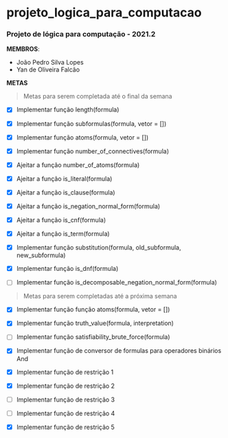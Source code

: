 # projeto_logica_para_computacao

### __Projeto de lógica para computação - 2021.2__

__MEMBROS__:
- João Pedro Silva Lopes
- Yan de Oliveira Falcão

__METAS__
> Metas para serem completada até o final da semana
- [x] Implementar função length(formula)
- [x] Implementar função subformulas(formula, vetor = [])
- [x] Implementar função atoms(formula, vetor = [])
- [x] Implementar função number_of_connectives(formula)
- [x] Ajeitar a função number_of_atoms(formula)
- [x] Ajeitar a função is_literal(formula)
- [x] Ajeitar a função is_clause(formula)
- [x] Ajeitar a função is_negation_normal_form(formula)
- [x] Ajeitar a função is_cnf(formula)
- [x] Ajeitar a função is_term(formula)
- [x] Implementar função substitution(formula, old_subformula, new_subformula)
- [x] Implementar função is_dnf(formula)
- [ ] Implementar função is_decomposable_negation_normal_form(formula)


> Metas para serem completadas até a próxima semana
- [x] Implementar função função atoms(formula, vetor = [])
- [x] Implementar função truth_value(formula, interpretation)
- [ ] Implementar função satisfiability_brute_force(formula)
- [x] Implementar função de conversor de formulas para operadores binários And
- [x] Implementar função de restrição 1
- [x] Implementar função de restrição 2
- [ ] Implementar função de restrição 3
- [ ] Implementar função de restrição 4
- [x] Implementar função de restrição 5


